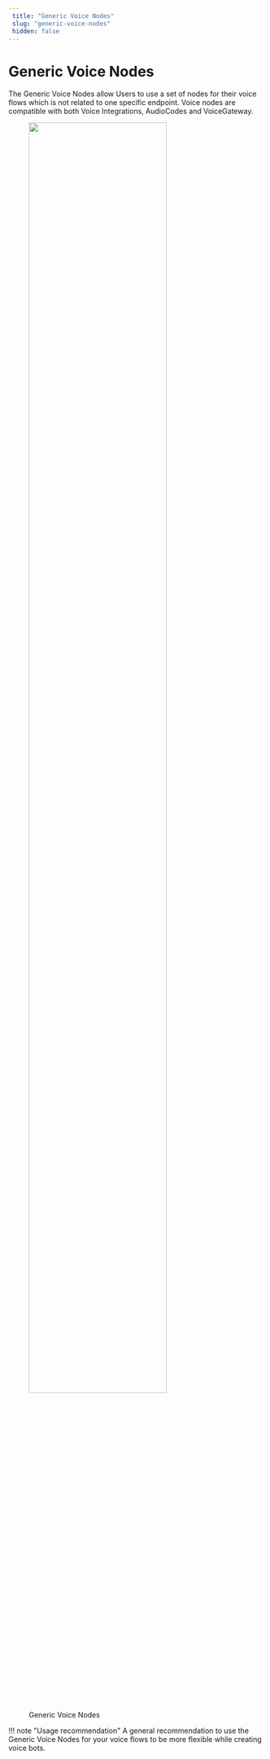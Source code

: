 ```yaml
---
 title: "Generic Voice Nodes" 
 slug: "generic-voice-nodes" 
 hidden: false 
---
```


# Generic Voice Nodes

The Generic Voice Nodes allow Users to use a set of nodes for their voice flows which is not related to one specific endpoint. Voice nodes are compatible with both Voice Integrations, AudioCodes and VoiceGateway.

<figure>
  <img class="image-center" src="{{config.site_url}}ai/flow-nodes/images/generic-voice/generic-voice-nodes.png" width="80%" />
  <figcaption>Generic Voice Nodes</figcaption>
</figure>

!!! note "Usage recommendation"
    A general recommendation to use the Generic Voice Nodes for your voice flows to be more flexible while creating voice bots.